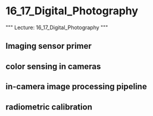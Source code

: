 # 16_17_Digital_Photography

"""
Lecture: 16_17_Digital_Photography
"""

## Imaging sensor primer

## color sensing in cameras

## in-camera image processing pipeline

## radiometric calibration

